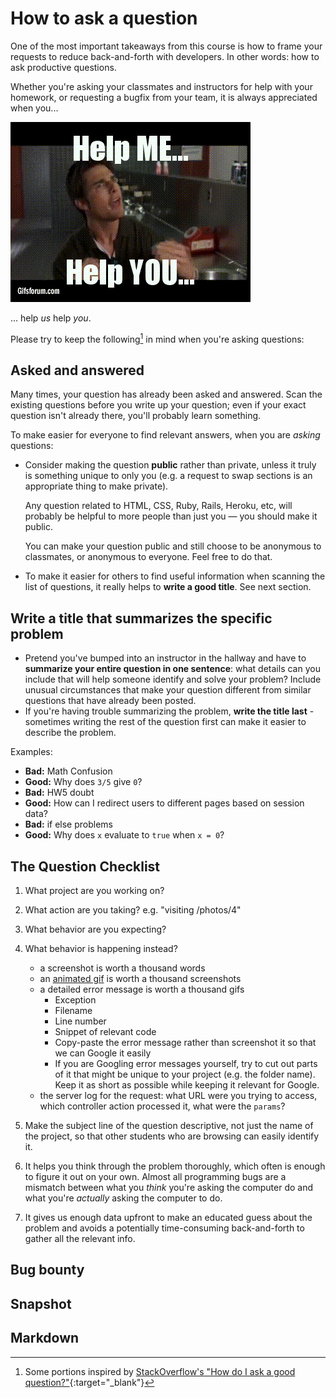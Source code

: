 # How to ask a question

One of the most important takeaways from this course is how to frame your requests to reduce back-and-forth with developers. In other words: how to ask productive questions.

Whether you're asking your classmates and instructors for help with your homework, or requesting a bugfix from your team, it is always appreciated when you...

![](/assets/helpmehelpyou.gif)

... help _us_ help _you_.

Please try to keep the following[^stack_overflow] in mind when you're asking questions:

[^stack_overflow]: Some portions inspired by [StackOverflow's "How do I ask a good question?"](https://stackoverflow.com/help/how-to-ask){:target="_blank"}

## Asked and answered

Many times, your question has already been asked and answered. Scan the existing questions before you write up your question; even if your exact question isn't already there, you'll probably learn something.

To make easier for everyone to find relevant answers, when you are _asking_ questions:

 - Consider making the question **public** rather than private, unless it truly is something unique to only you (e.g. a request to swap sections is an appropriate thing to make private).

    Any question related to HTML, CSS, Ruby, Rails, Heroku, etc, will probably be helpful to more people than just you — you should make it public.
    
    You can make your question public and still choose to be anonymous to classmates, or anonymous to everyone. Feel free to do that.
 - To make it easier for others to find useful information when scanning the list of questions, it really helps to **write a good title**. See next section.

## Write a title that summarizes the specific problem

- Pretend you've bumped into an instructor in the hallway and have to **summarize your entire question in one sentence**: what details can you include that will help someone identify and solve your problem? Include unusual circumstances that make your question different from similar questions that have already been posted.
- If you're having trouble summarizing the problem, **write the title last** - sometimes writing the rest of the question first can make it easier to describe the problem.

Examples:

 - **Bad:** Math Confusion
 - **Good:** Why does `3/5` give `0`?
 - **Bad:** HW5 doubt
 - **Good:** How can I redirect users to different pages based on session data?
 - **Bad:** if else problems
 - **Good:** Why does `x` evaluate to `true` when `x = 0`?

## The Question Checklist

1. What project are you working on?
1. What action are you taking? e.g. "visiting /photos/4"
1. What behavior are you expecting?
1. What behavior is happening instead?
   - a screenshot is worth a thousand words
   - an [animated gif](https://www.cockos.com/licecap/) is worth a thousand screenshots
   - a detailed error message is worth a thousand gifs
     - Exception
     - Filename
     - Line number
     - Snippet of relevant code
     - Copy-paste the error message rather than screenshot it so that we can Google it easily
     - If you are Googling error messages yourself, try to cut out parts of it that might be unique to your project (e.g. the folder name). Keep it as short as possible while keeping it relevant for Google.
   - the server log for the request: what URL were you trying to access, which controller action processed it, what were the `params`?
 1. Make the subject line of the question descriptive, not just the name of the project, so that other students who are browsing can easily identify it.



1. It helps you think through the problem thoroughly, which often is enough to figure it out on your own. Almost all programming bugs are a mismatch between what you _think_ you're asking the computer do and what you're _actually_ asking the computer to do.
2. It gives us enough data upfront to make an educated guess about the problem and avoids a potentially time-consuming back-and-forth to gather all the relevant info.

## Bug bounty

## Snapshot

## Markdown

